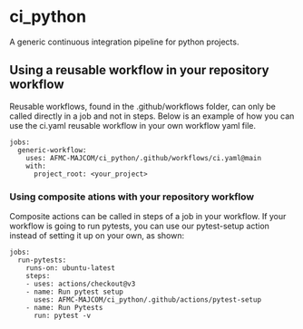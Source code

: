 # ci_python
A generic continuous integration pipeline for python projects.

## Using a reusable workflow in your repository workflow
Reusable workflows, found in the .github/workflows folder, can only be called directly in a job and not in steps. Below is an example of how you can use the ci.yaml reusable workflow in your own workflow yaml file.
```
jobs:
  generic-workflow:
    uses: AFMC-MAJCOM/ci_python/.github/workflows/ci.yaml@main
    with:
      project_root: <your_project>
```

### Using composite ations with your repository workflow
Composite actions can be called in steps of a job in your workflow. If your workflow is going to run pytests, you can use our pytest-setup action instead of setting it up on your own, as shown:
```
jobs:
  run-pytests:
    runs-on: ubuntu-latest
    steps:
    - uses: actions/checkout@v3
    - name: Run pytest setup
      uses: AFMC-MAJCOM/ci_python/.github/actions/pytest-setup
    - name: Run Pytests
      run: pytest -v
```
